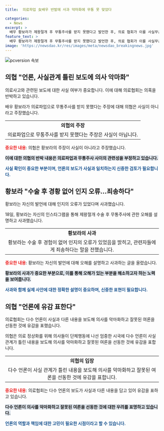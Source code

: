 ```yaml
---
title:  의료파업 女배우 반발에 사과 악마화에 무통 못 맞았다

categories:
  - News
excerpt: >
  배우 황보라가 제왕절개 후 무통주사를 받지 못했다고 발언한 후, 의료 협회가 이를 사실무근으로 반박했다. 황보라는 인스타그램을 통해 수술 후 경황이 없어 인지의 오류가 있었다며 사과했다. 의료 협회는 황보라의 주장을 잘못된 보도로 지적하며, 의사들을 악마화하고 잘못된 여론을 선동한 것에 대해 유감을 표명했다. 
feature_text: >
  배우 황보라가 제왕절개 후 무통주사를 받지 못했다고 발언한 후, 의료 협회가 이를 사실무근으로 반박했다. 황보라는 인스타그램을 통해 수술 후 경황이 없어 인지의 오류가 있었다며 사과했다. 의료 협회는 황보라의 주장을 잘못된 보도로 지적하며, 의사들을 악마화하고 잘못된 여론을 선동한 것에 대해 유감을 표명했다. 
image: 'https://newsdao.kr/res/images/meta/newsdao_breakingnews.jpg'
---
```


<p><img src="https://newsdao.kr/res/images/meta/newsdao_breakingnews.jpg" alt="pcversion 속보" /></p>

<h2 data-ke-size="size26">의협 "언론, 사실관계 틀린 보도에 의사 악마화"</h2>

<p>의료사고와 관련된 보도에 대한 사실 여부가 중요합니다. 이에 대해 의료협회는 의혹을 반박하고 있습니다. </p>

<p data-ke-size="size16">배우 황보라가 의료파업으로 무통주사를 받지 못했다는 주장에 대해 의협은 사실이 아니라고 주장했습니다.</p> 

<table>
  <tr>
    <td style="text-align: center; height: 17px;"><b>의협의 주장</b></td>
  </tr>
  <tr>
    <td style="text-align: center; height: 17px;">의료파업으로 무통주사를 받지 못했다는 주장은 사실이 아닙니다.</td>
  </tr>
</table>

<p><b><span style="color: #ee2323;">중요한 내용</span></b>: 의협은 황보라의 주장이 사실이 아니라고 주장했습니다.</p>

<p><b><span style="background-color: #21538527;">이에 대한 의협의 반박 내용은 의료파업과 무통주사 사이의 관련성을 부정하고 있습니다.</span></b></p>

<p><b><span style="color: #1a5490;">사실 확인이 중요한 부분이며, 언론의 보도가 사실과 일치하는지 신중한 검토가 필요합니다.</span></b></p>

<h2 data-ke-size="size26">황보라 "수술 후 경황 없어 인지 오류…죄송하다"</h2>

<p>황보라는 자신의 발언에 대해 인지의 오류가 있었다며 사과했습니다. </p>

<p data-ke-size="size16">18일, 황보라는 자신의 인스타그램을 통해 제왕절개 수술 후 무통주사에 관한 오해를 설명하고 사과했습니다.</p>

<table>
  <tr>
    <td style="text-align: center; height: 17px;"><b>황보라의 사과</b></td>
  </tr>
  <tr>
    <td style="text-align: center; height: 17px;">황보라는 수술 후 경험이 없어 인지의 오류가 있었음을 밝히고, 관련자들에게 죄송하다는 말을 전했습니다.</td>
  </tr>
</table>

<p><b><span style="color: #ee2323;">중요한 내용</span></b>: 황보라는 자신의 발언에 대해 오해를 설명하고 사과하는 글을 올렸습니다.</p>

<p><b><span style="background-color: #21538527;">황보라의 사과가 중요한 부분으로, 이를 통해 오해가 있는 부분을 해소하고자 하는 노력을 보여줍니다.</span></b></p>

<p><b><span style="color: #1a5490;">사과와 함께 실제 사안에 대한 정확한 설명이 중요하며, 신중한 표현이 필요합니다.</span></b></p>

<h2 data-ke-size="size26">의협 "언론에 유감 표한다"</h2>

<p>의료협회는 다수 언론이 사실과 다른 내용을 보도해 의사를 악마화하고 잘못된 여론을 선동한 것에 유감을 표했습니다.</p>

<p data-ke-size="size16">의협은 의료 정상화를 위해 의사들이 단체행동에 나선 엄중한 시국에 다수 언론이 사실 관계가 틀린 내용을 보도해 의사를 악마화하고 잘못된 여론을 선동한 것에 유감을 표합니다.</p>

<table>
  <tr>
    <td style="text-align: center; height: 17px;"><b>의협의 입장</b></td>
  </tr>
  <tr>
    <td style="text-align: center; height: 17px;">다수 언론이 사실 관계가 틀린 내용을 보도해 의사를 악마화하고 잘못된 여론을 선동한 것에 유감을 표합니다.</td>
  </tr>
</table>

<p><b><span style="color: #ee2323;">중요한 내용</span></b>: 의료협회는 다수 언론의 보도가 사실과 다른 내용을 담고 있어 유감을 표하고 있습니다.</p>

<p><b><span style="background-color: #21538527;">다수 언론이 의사를 악마화하고 잘못된 여론을 선동한 것에 대한 우려를 표명하고 있습니다.</span></b></p>

<p><b><span style="color: #1a5490;">언론의 역할과 책임에 대한 고민이 필요한 시점이라고 할 수 있습니다.</span></b></p>

